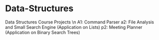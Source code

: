 # Data-Structures
Data Structures Course Projects \n
A1: Command Parser
a2: File Analysis and Small Search Engine (Application on Lists)
p2: Meeting Planner (Application on Binary Search Trees)
